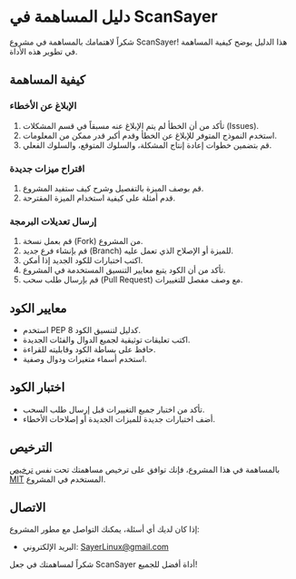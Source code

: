 # دليل المساهمة في ScanSayer

شكراً لاهتمامك بالمساهمة في مشروع ScanSayer! هذا الدليل يوضح كيفية المساهمة في تطوير هذه الأداة.

## كيفية المساهمة

### الإبلاغ عن الأخطاء

1. تأكد من أن الخطأ لم يتم الإبلاغ عنه مسبقاً في قسم المشكلات (Issues).
2. استخدم النموذج المتوفر للإبلاغ عن الخطأ وقدم أكبر قدر ممكن من المعلومات.
3. قم بتضمين خطوات إعادة إنتاج المشكلة، والسلوك المتوقع، والسلوك الفعلي.

### اقتراح ميزات جديدة

1. قم بوصف الميزة بالتفصيل وشرح كيف ستفيد المشروع.
2. قدم أمثلة على كيفية استخدام الميزة المقترحة.

### إرسال تعديلات البرمجة

1. قم بعمل نسخة (Fork) من المشروع.
2. قم بإنشاء فرع جديد (Branch) للميزة أو الإصلاح الذي تعمل عليه.
3. اكتب اختبارات للكود الجديد إذا أمكن.
4. تأكد من أن الكود يتبع معايير التنسيق المستخدمة في المشروع.
5. قم بإرسال طلب سحب (Pull Request) مع وصف مفصل للتغييرات.

## معايير الكود

- استخدم PEP 8 كدليل لتنسيق الكود.
- اكتب تعليقات توثيقية لجميع الدوال والفئات الجديدة.
- حافظ على بساطة الكود وقابليته للقراءة.
- استخدم أسماء متغيرات ودوال وصفية.

## اختبار الكود

- تأكد من اختبار جميع التغييرات قبل إرسال طلب السحب.
- أضف اختبارات جديدة للميزات الجديدة أو إصلاحات الأخطاء.

## الترخيص

بالمساهمة في هذا المشروع، فإنك توافق على ترخيص مساهمتك تحت نفس [ترخيص MIT](LICENSE) المستخدم في المشروع.

## الاتصال

إذا كان لديك أي أسئلة، يمكنك التواصل مع مطور المشروع:

- البريد الإلكتروني: SayerLinux@gmail.com

شكراً لمساهمتك في جعل ScanSayer أداة أفضل للجميع!